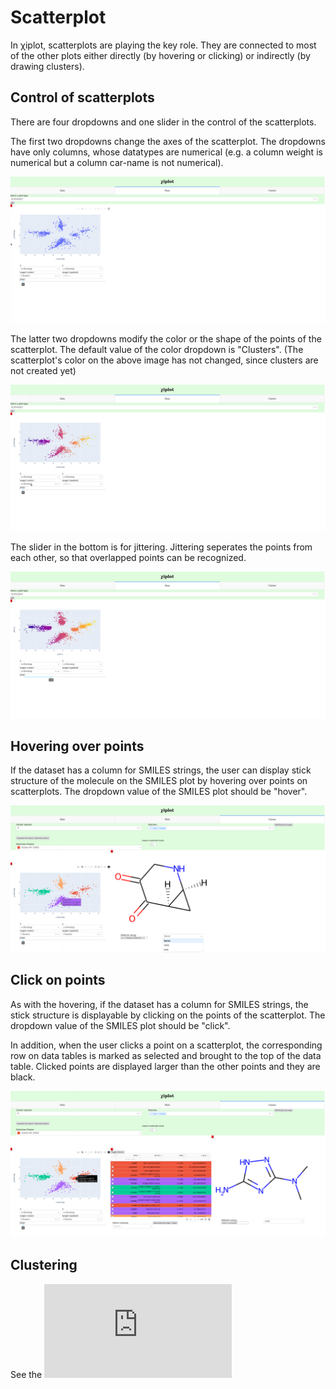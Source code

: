 # Scatterplot

In &chi;iplot, scatterplots are playing the key role. They are connected to most of the other plots either directly (by hovering or clicking) or
indirectly (by drawing clusters).

## Control of scatterplots

There are four dropdowns and one slider in the control of the scatterplots.

The first two dropdowns change the axes of the scatterplot. The dropdowns have only columns, whose datatypes are numerical (e.g. a column weight is
numerical but a column car-name is not numerical).

![scatterplot_axes](https://github.com/edahelsinki/xiplot/blob/main/docs/images/scatterplot_init.png)

The latter two dropdowns modify the color or the shape of the points of the scatterplot. The default value of the color dropdown is "Clusters".
(The scatterplot's color on the above image has not changed, since clusters are not created yet)

![scatterplot_coloring](https://github.com/edahelsinki/xiplot/blob/main/docs/images/scatterplot_coloring.png)

The slider in the bottom is for jittering. Jittering seperates the points from each other, so that overlapped points can be recognized.

![scatterplot_jitter](https://github.com/edahelsinki/xiplot/blob/main/docs/images/scatterplot_jittering.png)

## Hovering over points

If the dataset has a column for SMILES strings, the user can display stick structure of the molecule on the SMILES plot by hovering over points on
scatterplots. The dropdown value of the SMILES plot should be "hover".

![scatterplot_hover](https://github.com/edahelsinki/xiplot/blob/main/docs/images/scatterplot_hover.png)

## Click on points

As with the hovering, if the dataset has a column for SMILES strings, the stick structure is displayable by clicking on the points of the scatterplot.
The dropdown value of the SMILES plot should be "click".

In addition, when the user clicks a point on a scatterplot, the corresponding row on data tables is marked as selected and brought to 
the top of the data table. Clicked points are displayed larger than the other points and they are black.

![scatterplot_click](https://github.com/edahelsinki/xiplot/blob/main/docs/images/scatterplot_click.png)

## Clustering

See the ![clustering.md](https://github.com/edahelsinki/xiplot/blob/main/docs/user_guide/clustering.md)


